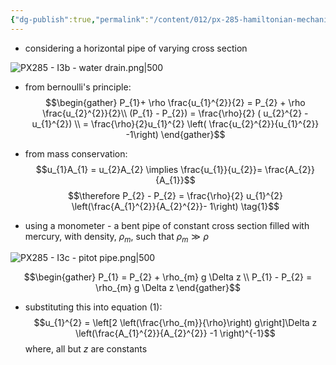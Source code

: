 ```yaml
---
{"dg-publish":true,"permalink":"/content/012/px-285-hamiltonian-mechanics-and-fluid-dynamics/term-2-fluid-dynamics/j-some-approximate-solutions/px-285-j4-venturi-pipe/","noteIcon":"1","created":"2025-08-27T13:15:24.310+01:00","updated":"2025-02-01T14:27:55.000+00:00"}
---
```


- considering a horizontal pipe of varying cross section

![PX285 - I3b - water drain.png|500](/img/user/pics/PX285%20-%20I3b%20-%20water%20drain.png)

- from bernoulli's principle:
$$\begin{gather}
P_{1}+ \rho \frac{u_{1}^{2}}{2} = P_{2} + \rho \frac{u_{2}^{2}}{2}\\
(P_{1} - P_{2}) = \frac{\rho}{2} ( u_{2}^{2} - u_{1}^{2})  \\
= \frac{\rho}{2}u_{1}^{2} \left( \frac{u_{2}^{2}}{u_{1}^{2}} -1\right) 
\end{gather}$$
- from mass conservation:
$$u_{1}A_{1} = u_{2}A_{2} \implies \frac{u_{1}}{u_{2}}= \frac{A_{2}}{A_{1}}$$
$$\therefore P_{2} - P_{2} = \frac{\rho}{2} u_{1}^{2} \left(\frac{A_{1}^{2}}{A_{2}^{2}}- 1\right) \tag{1}$$

- using a monometer - a bent pipe of constant cross section filled with mercury, with density, $\rho_{m}$, such that $\rho_{m} \gg \rho$

![PX285 - I3c - pitot pipe.png|500](/img/user/pics/PX285%20-%20I3c%20-%20pitot%20pipe.png)

$$\begin{gather}
P_{1} = P_{2} + \rho_{m} g \Delta z \\
P_{1} - P_{2} = \rho_{m} g \Delta z
\end{gather}$$
- substituting this into equation $(1):$
$$u_{1}^{2} = \left[2 \left(\frac{\rho_{m}}{\rho}\right) g\right]\Delta z \left(\frac{A_{1}^{2}}{A_{2}^{2}} -1 \right)^{-1}$$
	where, all but $z$ are constants